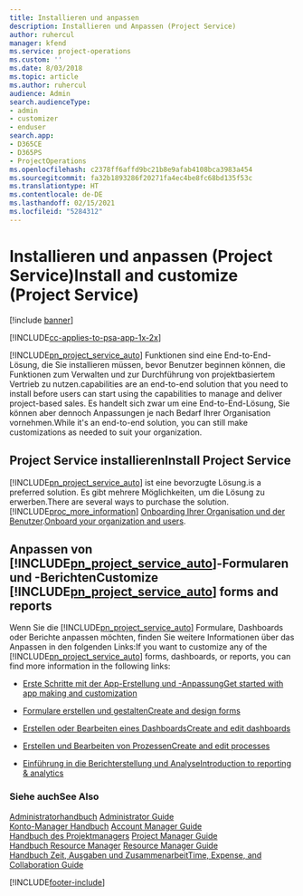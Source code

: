 ```yaml
---
title: Installieren und anpassen
description: Installieren und Anpassen (Project Service)
author: ruhercul
manager: kfend
ms.service: project-operations
ms.custom: ''
ms.date: 8/03/2018
ms.topic: article
ms.author: ruhercul
audience: Admin
search.audienceType:
- admin
- customizer
- enduser
search.app:
- D365CE
- D365PS
- ProjectOperations
ms.openlocfilehash: c2378ff6affd9bc21b8e9afab4108bca3983a454
ms.sourcegitcommit: fa32b1893286f20271fa4ec4be8fc68bd135f53c
ms.translationtype: HT
ms.contentlocale: de-DE
ms.lasthandoff: 02/15/2021
ms.locfileid: "5284312"
---
```

# <a name="install-and-customize-project-service"></a><span data-ttu-id="e58dc-103">Installieren und anpassen (Project Service)</span><span class="sxs-lookup"><span data-stu-id="e58dc-103">Install and customize (Project Service)</span></span>

[!include [banner](../includes/psa-now-project-operations.md)]

[!INCLUDE[cc-applies-to-psa-app-1x-2x](../includes/cc-applies-to-psa-app-1x-2x.md)]

[!INCLUDE[pn_project_service_auto](../includes/pn-project-service-auto.md)] <span data-ttu-id="e58dc-104">Funktionen sind eine End-to-End-Lösung, die Sie installieren müssen, bevor Benutzer beginnen können, die Funktionen zum Verwalten und zur Durchführung von projektbasiertem Vertrieb zu nutzen.</span><span class="sxs-lookup"><span data-stu-id="e58dc-104">capabilities are an end-to-end solution that you need to install before users can start using the capabilities to manage and deliver project-based sales.</span></span> <span data-ttu-id="e58dc-105">Es handelt sich zwar um eine End-to-End-Lösung, Sie können aber dennoch Anpassungen je nach Bedarf Ihrer Organisation vornehmen.</span><span class="sxs-lookup"><span data-stu-id="e58dc-105">While it's an end-to-end solution, you can still make customizations as needed to suit your organization.</span></span>  
<!-- TODO: I expect to find the information on how to get and install this here. Please find that and add it here. Same for Project Service.--> 
  
## <a name="install-project-service"></a><span data-ttu-id="e58dc-106">Project Service installieren</span><span class="sxs-lookup"><span data-stu-id="e58dc-106">Install Project Service</span></span>  
 [!INCLUDE[pn_project_service_auto](../includes/pn-project-service-auto.md)] <span data-ttu-id="e58dc-107">ist eine bevorzugte Lösung.</span><span class="sxs-lookup"><span data-stu-id="e58dc-107">is a preferred solution.</span></span> <span data-ttu-id="e58dc-108">Es gibt mehrere Möglichkeiten, um die Lösung zu erwerben.</span><span class="sxs-lookup"><span data-stu-id="e58dc-108">There are several ways to purchase the solution.</span></span> [!INCLUDE[proc_more_information](../includes/proc-more-information.md)] <span data-ttu-id="e58dc-109">[Onboarding Ihrer Organisation und der Benutzer](https://docs.microsoft.com/dynamics365/customerengagement/on-premises/admin/onboard-your-organization-and-users-to-dynamics-365-online).</span><span class="sxs-lookup"><span data-stu-id="e58dc-109">[Onboard your organization and users](https://docs.microsoft.com/dynamics365/customerengagement/on-premises/admin/onboard-your-organization-and-users-to-dynamics-365-online).</span></span>  
  
## <a name="customize-pn_project_service_auto-forms-and-reports"></a><span data-ttu-id="e58dc-110">Anpassen von [!INCLUDE[pn_project_service_auto](../includes/pn-project-service-auto.md)]-Formularen und -Berichten</span><span class="sxs-lookup"><span data-stu-id="e58dc-110">Customize [!INCLUDE[pn_project_service_auto](../includes/pn-project-service-auto.md)] forms and reports</span></span>  
 <span data-ttu-id="e58dc-111">Wenn Sie die [!INCLUDE[pn_project_service_auto](../includes/pn-project-service-auto.md)] Formulare, Dashboards oder Berichte anpassen möchten, finden Sie weitere Informationen über das Anpassen in den folgenden Links:</span><span class="sxs-lookup"><span data-stu-id="e58dc-111">If you want to customize any of the [!INCLUDE[pn_project_service_auto](../includes/pn-project-service-auto.md)] forms, dashboards, or reports, you can find more information in the following links:</span></span>  
  
- [<span data-ttu-id="e58dc-112">Erste Schritte mit der App-Erstellung und -Anpassung</span><span class="sxs-lookup"><span data-stu-id="e58dc-112">Get started with app making and customization</span></span>](https://docs.microsoft.com/dynamics365/customerengagement/on-premises/customize/getting-started-customization)  
  
- [<span data-ttu-id="e58dc-113">Formulare erstellen und gestalten</span><span class="sxs-lookup"><span data-stu-id="e58dc-113">Create and design forms</span></span>](https://docs.microsoft.com/dynamics365/customerengagement/on-premises/customize/create-design-forms)  
  
- [<span data-ttu-id="e58dc-114">Erstellen oder Bearbeiten eines Dashboards</span><span class="sxs-lookup"><span data-stu-id="e58dc-114">Create and edit dashboards</span></span>](https://docs.microsoft.com/dynamics365/customerengagement/on-premises/customize/create-edit-dashboards)  
  
- [<span data-ttu-id="e58dc-115">Erstellen und Bearbeiten von Prozessen</span><span class="sxs-lookup"><span data-stu-id="e58dc-115">Create and edit processes</span></span>](https://docs.microsoft.com/dynamics365/customerengagement/on-premises/customize/guide-staff-through-common-tasks-processes)  
  
- [<span data-ttu-id="e58dc-116">Einführung in die Berichterstellung und Analyse</span><span class="sxs-lookup"><span data-stu-id="e58dc-116">Introduction to reporting & analytics</span></span>](https://docs.microsoft.com/dynamics365/customerengagement/on-premises/analytics/reporting-analytics-with-dynamics-365)  
  
### <a name="see-also"></a><span data-ttu-id="e58dc-117">Siehe auch</span><span class="sxs-lookup"><span data-stu-id="e58dc-117">See Also</span></span>  
 <span data-ttu-id="e58dc-118">[Administratorhandbuch](../psa/admin-guide.md) </span><span class="sxs-lookup"><span data-stu-id="e58dc-118">[Administrator Guide](../psa/admin-guide.md) </span></span>  
 <span data-ttu-id="e58dc-119">[Konto-Manager Handbuch](../psa/account-manager-guide.md) </span><span class="sxs-lookup"><span data-stu-id="e58dc-119">[Account Manager Guide](../psa/account-manager-guide.md) </span></span>  
 <span data-ttu-id="e58dc-120">[Handbuch des Projektmanagers](../psa/project-manager-guide.md) </span><span class="sxs-lookup"><span data-stu-id="e58dc-120">[Project Manager Guide](../psa/project-manager-guide.md) </span></span>  
 <span data-ttu-id="e58dc-121">[Handbuch Resource Manager](../psa/resource-manager-guide.md) </span><span class="sxs-lookup"><span data-stu-id="e58dc-121">[Resource Manager Guide](../psa/resource-manager-guide.md) </span></span>  
 [<span data-ttu-id="e58dc-122">Handbuch Zeit, Ausgaben und Zusammenarbeit</span><span class="sxs-lookup"><span data-stu-id="e58dc-122">Time, Expense, and Collaboration Guide</span></span>](../psa/time-expense-collaboration-guide.md)


[!INCLUDE[footer-include](../includes/footer-banner.md)]